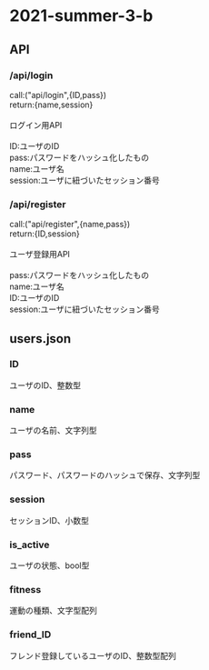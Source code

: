 # 2021-summer-3-b

## API
### /api/login
<p>
call:("api/login",{ID,pass})<br>
return:{name,session}<br>
<br>
ログイン用API<br><br>
ID:ユーザのID<br>
pass:パスワードをハッシュ化したもの<br>
name:ユーザ名<br>
session:ユーザに紐づいたセッション番号<br>
  
### /api/register
</p>
call:("api/register",{name,pass})<br>
return:{ID,session}<br>
<br>
ユーザ登録用API<br><br>
pass:パスワードをハッシュ化したもの<br>
name:ユーザ名<br>
ID:ユーザのID<br>
session:ユーザに紐づいたセッション番号<br>

## users.json
### ID
ユーザのID、整数型<br>
### name
ユーザの名前、文字列型<br>
### pass
パスワード、パスワードのハッシュで保存、文字列型<br>
### session
セッションID、小数型<br>
### is_active
ユーザの状態、bool型<br>
### fitness
運動の種類、文字型配列<br>
### friend_ID
フレンド登録しているユーザのID、整数型配列<br>
